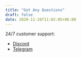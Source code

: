 ```yaml
---
title: "Got Any Questions"
draft: false
date: 2020-11-26T11:02:05+06:00
---
```


24/7 customer support:

- [Discord](https://discord.gg/B4xzATxQHC)
- [Telegram](https://t.me/bonfidatg)
